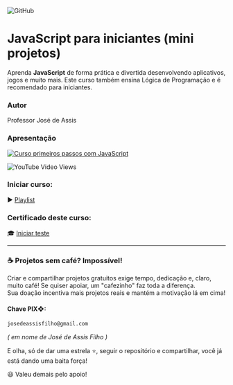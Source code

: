 ![GitHub](https://img.shields.io/github/license/professorjosedeassis/javascript)

# JavaScript para iniciantes (mini projetos)
Aprenda **JavaScript** de forma prática e divertida desenvolvendo aplicativos, jogos e muito mais. Este curso também ensina Lógica de Programação e é recomendado para iniciantes.
### Autor
Professor José de Assis
### Apresentação
[![Curso primeiros passos com JavaScript](https://img.youtube.com/vi/h1FiBei6plo/0.jpg)](https://youtu.be/h1FiBei6plo?si=iCIXcKIXHUdrPJBh "Asssistir no YouTube")

![YouTube Video Views](https://img.shields.io/youtube/views/h1FiBei6plo?style=social)
### Iniciar curso:
▶️ [Playlist](https://www.youtube.com/playlist?list=PLbEOwbQR9lqyuy7U1YjGgBv0x2Hzuw569)
### Certificado deste curso:
🎓 [Iniciar teste](https://docs.google.com/forms/d/e/1FAIpQLSdjlOh0Nlc_eipNCnlJ69xjg1f1OPUvjXPhjDjRz912TlBCiw/viewform)

<hr>

### ☕ Projetos sem café? Impossível!
Criar e compartilhar projetos gratuitos exige tempo, dedicação e, claro, muito café! Se quiser apoiar, um "cafezinho" faz toda a diferença. <br>Sua doação incentiva mais projetos reais e mantém a motivação lá em cima!
#### Chave PIX❖:
~~~txt
josedeassisfilho@gmail.com
~~~
*( em nome de José de Assis Filho )*

E olha, só de dar uma estrela ⭐, seguir o repositório e compartilhar, você já está dando uma baita força!

😃 Valeu demais pelo apoio!
